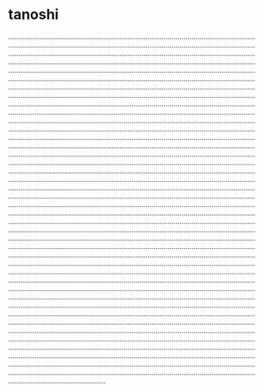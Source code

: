 # tanoshi

.............................................................................................................................................................................................................................................................................................................................................................................................................................................................................................................................................................................................................................................................................................................................................................................................................................................................................................................................................................................................................................................................................................................................................................................................................................................................................................................................................................................................................................................................................................................................................................................................................................................................................................................................................................................................................................................................................................................................................................................................................................................................................................................................................................................................................................................................................................................................................................................................................................................................................................................................................................................................................................................................................................................................................................................................................................................................................................................................................................................................................................................................................................................................................................................................................................................................................................................................................................................................................................................................................................................................................................................................................................................................................................................................................................................................................................................................................................................................................................................................................................................................................................................................................................................................................................................................................................................................................................................................................................................................................................................................................................................................................................................................................................................................................................................................................................................................................................................................................................................................................................................................................................................................................................................................................................................................................................................................................